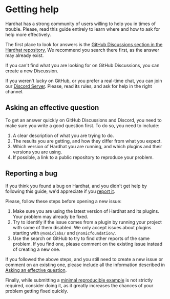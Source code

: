 # Getting help

Hardhat has a strong community of users willing to help you in times of trouble. Please, read this guide entirely to learn where and how to ask for help more effectively.

The first place to look for answers is the [GitHub Discussions section in the Hardhat repository.](https://github.com/nomiclabs/hardhat) We recommend you search there first, as the answer may already exist.

If you can't find what you are looking for on GitHub Discussions, you can create a new Discussion.

If you weren't lucky on GitHub, or you prefer a real-time chat, you can join our [Discord Server](https://hardhat.org/discord). Please, read its rules, and ask for help in the right channel.

## Asking an effective question

To get an answer quickly on GitHub Discussions and Discord, you need to make sure you write a good question first. To do so, you need to include:

1. A clear description of what you are trying to do.
2. The results you are getting, and how they differ from what you expect.
3. Which version of Hardhat you are running, and which plugins and their versions you are using.
4. If possible, a link to a public repository to reproduce your problem.

## Reporting a bug

If you think you found a bug on Hardhat, and you didn't get help by following this guide, we'd appreciate if you [report it](https://github.com/NomicFoundation/hardhat/issues).

Please, follow these steps before opening a new issue:

1. Make sure you are using the latest version of Hardhat and its plugins. Your problem may already be fixed.
2. Try to identify if the issue comes from a plugin by running your project with some of them disabled. We only accept issues about plugins starting with `@nomiclabs/` and `@nomicfoundation/`.
3. Use the search on GitHub to try to find other reports of the same problem. If you find one, please comment on the existing issue instead of creating a new one.

If you followed the above steps, and you still need to create a new issue or comment on an existing one, please include all the information described in [Asking an effective question](#asking-an-effective-question).

Finally, while submitting a [minimal reproducible example](https://en.wikipedia.org/wiki/Minimal_reproducible_example) is not strictly required, consider doing it, as it greatly increases the chances of your problem getting fixed quickly.
